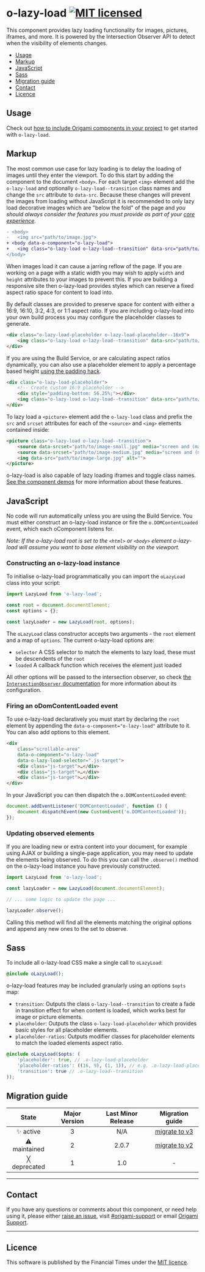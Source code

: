 # o-lazy-load [![MIT licensed](https://img.shields.io/badge/license-MIT-blue.svg)](#licence)

This component provides lazy loading functionality for images, pictures, iframes, and more. It is powered by the Intersection Observer API to detect when the visibility of elements changes.

- [Usage](#usage)
- [Markup](#markup)
- [JavaScript](#javascript)
- [Sass](#sass)
- [Migration guide](#migration-guide)
- [Contact](#contact)
- [Licence](#licence)

## Usage

Check out [how to include Origami components in your project](https://origami.ft.com/docs/components/#including-origami-components-in-your-project) to get started with `o-lazy-load`.

## Markup

The most common use case for lazy loading is to delay the loading of images until they enter the viewport. To do this start by adding the component to the document `<body>`. For each target `<img>` element add the `o-lazy-load` and optionally `o-lazy-load--transition` class names and change the `src` attribute to `data-src`. Because these changes will prevent the images from loading without JavaScript it is recommended to only lazy load decorative images which are "below the fold" of the page and _you should always consider the features you must provide as part of your [core experience][]_.

[core experience]: https://origami.ft.com/docs/components/compatibility/

```diff
- <body>
-   <img src="path/to/image.jpg">
+ <body data-o-component="o-lazy-load">
+   <img class="o-lazy-load o-lazy-load--transition" data-src="path/to/image.jpg">
</body>
```

When images load it can cause a jarring reflow of the page. If you are working on a page with a static width you may wish to apply `width` and `height` attributes to your images to prevent this. If you are building a responsive site then o-lazy-load provides styles which can reserve a fixed aspect ratio space for content to load into.

By default classes are provided to preserve space for content with either a 16:9, 16:10, 3:2, 4:3, or 1:1 aspect ratio. If you are including o-lazy-load into your own build process you may configure the placeholder classes to generate.

```html
<div class="o-lazy-load-placeholder o-lazy-load-placeholder--16x9">
	<img class="o-lazy-load o-lazy-load--transition" data-src="path/to/image.jpg" alt="">
</div>
```

If you are using the Build Service, or are calculating aspect ratios dynamically, you can also use a placeholder element to apply a percentage based height [using the padding hack](https://css-tricks.com/aspect-ratio-boxes/).

```html
<div class="o-lazy-load-placeholder">
	<!-- Create custom 16:9 placeholder -->
	<div style="padding-bottom: 56.25%;"></div>
	<img class="o-lazy-load o-lazy-load--transition" data-src="path/to/image.jpg" alt="">
</div>
```

To lazy load a `<picture>` element add the `o-lazy-load` class and prefix the `src` and `srcset` attributes for each of the `<source>` and `<img>` elements contained inside:

```html
<picture class="o-lazy-load o-lazy-load--transition">
	<source data-srcset="path/to/image-small.jpg" media="screen and (max-width: 480px)">
	<source data-srcset="path/to/image-medium.jpg" media="screen and (max-width: 800px)">
	<img data-src="path/to/image-large.jpg" alt="">
</picture>
```

o-lazy-load is also capable of lazy loading iframes and toggle class names. [See the component demos](https://registry.origami.ft.com/components/o-lazy-load) for more information about these features.

## JavaScript

No code will run automatically unless you are using the Build Service.
You must either construct an o-lazy-load instance or fire the `o.DOMContentLoaded` event, which each oComponent listens for.

_Note: If the o-lazy-load root is set to the `<html>` or `<body>` element o-lazy-load will assume you want to base element visibility on the viewport._

### Constructing an o-lazy-load instance

To initialise o-lazy-load programmatically you can import the `oLazyLoad` class into your script:

```js
import LazyLoad from 'o-lazy-load';

const root = document.documentElement;
const options = {};

const lazyLoader = new LazyLoad(root, options);
```

The `oLazyLoad` class constructor accepts two arguments - the `root` element and a map of `options`. The current o-lazy-load options are:

- `selector` A CSS selector to match the elements to lazy load, these must be descendents of the `root`
- `loaded` A callback function which receives the element just loaded

All other options will be passed to the intersection observer, so check [the `IntersectionObserver` documentation](https://developer.mozilla.org/en-US/docs/Web/API/IntersectionObserver) for more information about its configuration.

### Firing an oDomContentLoaded event

To use o-lazy-load declaratively you must start by declaring the `root` element by appending the `data-o-component="o-lazy-load"` attribute to it. You can also add options to this element.

```html
<div
	class="scrollable-area"
	data-o-component="o-lazy-load"
	data-o-lazy-load-selector=".js-target">
	<div class="js-target">…</div>
	<div class="js-target">…</div>
	<div class="js-target">…</div>
</div>
```

In your JavaScript you can then dispatch the `o.DOMContentLoaded` event:

```js
document.addEventListener('DOMContentLoaded', function () {
	document.dispatchEvent(new CustomEvent('o.DOMContentLoaded'));
});
```

### Updating observed elements

If you are loading new or extra content into your document, for example using AJAX or building a single-page application, you may need to update the elements being observed. To do this you can call the `.observe()` method on the o-lazy-load instance you have previously constructed.

```js
import LazyLoad from 'o-lazy-load';

const lazyLoader = new LazyLoad(document.documentElement);

// ... some logic to update the page ...

lazyLoader.observe();
```

Calling this method will find all the elements matching the original options and append any new ones to the set to observe.

## Sass

To include all o-lazy-load CSS make a single call to `oLazyLoad`:

```scss
@include oLazyLoad();
```

o-lazy-load features may be included granularly using an options `$opts` map:

- `transition`: Outputs the class `o-lazy-load--transition` to create a fade in transition effect for when content is loaded, which works best for image or picture elements.
- `placeholder`: Outputs the class `o-lazy-load-placeholder` which provides basic styles for all placeholder elements.
- `placeholder-ratios`: Outputs modifier classes for placeholder elements to match the loaded elements aspect ratio.

```scss
@include oLazyLoad($opts: (
	'placeholder': true, // .o-lazy-load-placeholder
	'placeholder-ratios': ((16, 9), (1, 1)), // e.g. .o-lazy-load-placeholder--16x9
	'transition': true // .o-lazy-load--transition
));
```

## Migration guide

State | Major Version | Last Minor Release | Migration guide |
:---: | :---: | :---: | :---:
✨ active | 3 | N/A | [migrate to v3](MIGRATION.md#migrating-from-v2-to-v3) |
⚠ maintained | 2 | 2.0.7 | [migrate to v2](MIGRATION.md#migrating-from-v1-to-v2) |
╳ deprecated | 1 | 1.0 | - |

***

## Contact

If you have any questions or comments about this component, or need help using it, please either [raise an issue](https://github.com/Financial-Times/o-lazy-load/issues), visit [#origami-support](https://financialtimes.slack.com/messages/origami-support/) or email [Origami Support](mailto:origami-support@ft.com).

***

## Licence

This software is published by the Financial Times under the [MIT licence](http://opensource.org/licenses/MIT).
